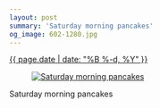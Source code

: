 ```yaml
---
layout: post
summary: 'Saturday morning pancakes'
og_image: 602-1280.jpg
---
```


<p>
 <time>
  <a href="/602">
   {{ page.date | date: "%B %-d, %Y" }}
  </a>
 </time>
 <a href="/602">
  <figure data-taken="1/21/2017">
   <img alt="Saturday morning pancakes" sizes="(min-width: 700px) 50vw, calc(100vw - 2rem)" src="{{ site.assets_url }}/602-640.jpg" srcset="{{ site.assets_url }}/602-320.jpg 320w, {{ site.assets_url }}/602-640.jpg 640w, {{ site.assets_url }}/602-960.jpg 960w, {{ site.assets_url }}/602-1280.jpg 1280w"/>
  </figure>
 </a>
 <span>
  Saturday morning pancakes
 </span>
</p>
